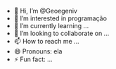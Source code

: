 - 👋 Hi, I’m @Geoegeniv
- 👀 I’m interested in programação 
- 🌱 I’m currently learning ...
- 💞️ I’m looking to collaborate on ...
- 📫 How to reach me ...
- 😄 Pronouns: ela
- ⚡ Fun fact: ...

<!---
Geoegeniv/Geoegeniv is a ✨ special ✨ repository because its `README.md` (this file) appears on your GitHub profile.
You can click the Preview link to take a look at your changes.
--->
